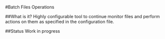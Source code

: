 #Batch Files Operations

##What is it?
Highly configurable tool to continue monitor files and perform actions on them as specified in the configuration file.

##Status
Work in progress

